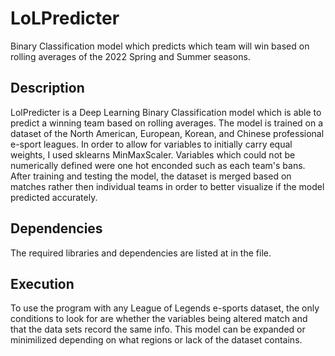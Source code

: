 # LoLPredicter
Binary Classification model which predicts which team will win based on rolling averages of the 2022 Spring and Summer seasons.

## Description
LolPredicter is a Deep Learning Binary Classification model which is able to predict a winning team based on rolling averages. The model is trained on a dataset of the North American, European, Korean, and Chinese professional e-sport leagues. In order to allow for variables to initially carry equal weights, I used sklearns MinMaxScaler. Variables which could not be numerically defined were one hot enconded such as each team's bans. After training and testing the model, the dataset is merged based on matches rather then individual teams in order to better visualize if the model predicted accurately.

## Dependencies
The required libraries and dependencies are listed at in the file. 

## Execution
To use the program with any League of Legends e-sports dataset, the only conditions to look for are whether the variables being altered match and that the data sets record the same info. This model can be expanded or minimilized depending on what regions or lack of the dataset contains.
